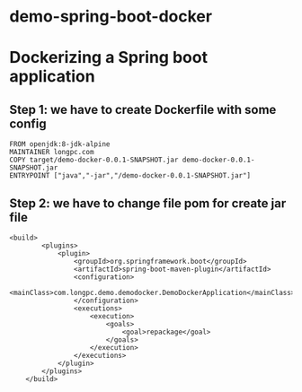 # demo-spring-boot-docker
# Dockerizing a Spring boot application
## Step 1: we have to create Dockerfile with some config
```
FROM openjdk:8-jdk-alpine
MAINTAINER longpc.com
COPY target/demo-docker-0.0.1-SNAPSHOT.jar demo-docker-0.0.1-SNAPSHOT.jar
ENTRYPOINT ["java","-jar","/demo-docker-0.0.1-SNAPSHOT.jar"]
```
## Step 2: we have to change file pom for create jar file
```
<build>
        <plugins>
            <plugin>
                <groupId>org.springframework.boot</groupId>
                <artifactId>spring-boot-maven-plugin</artifactId>
                <configuration>
                    <mainClass>com.longpc.demo.demodocker.DemoDockerApplication</mainClass>
                </configuration>
                <executions>
                    <execution>
                        <goals>
                            <goal>repackage</goal>
                        </goals>
                    </execution>
                </executions>
            </plugin>
        </plugins>
    </build>
```
